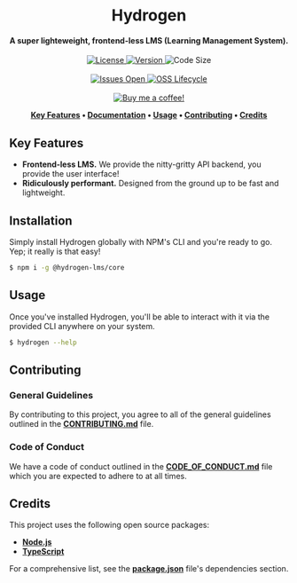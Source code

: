 <h1 align="center">
  Hydrogen
</h1>

<h4 align="center">A super lighteweight, frontend-less LMS (Learning Management System).</h4>

<p align="center">
  <a href="https://github.com/lukecarr/hydrogen/blob/master/LICENSE">
    <img src="https://img.shields.io/github/license/lukecarr/hydrogen?color=4a00e0&style=for-the-badge" alt="License" />
  </a>
  <a href="https://github.com/lukecarr/hydrogen/releases">
    <img src="https://img.shields.io/github/package-json/v/lukecarr/hydrogen/master?label=Stable&style=for-the-badge" alt="Version" />
  </a>
  <img src="https://img.shields.io/github/languages/code-size/lukecarr/hydrogen?style=for-the-badge" alt="Code Size" />
  <br><br>
  <a href="https://github.com/lukecarr/hydrogen/issues">
    <img src="https://img.shields.io/github/issues/lukecarr/hydrogen?style=for-the-badge" alt="Issues Open" />
  </a>
  <a href="https://github.com/lukecarr/hydrogen/blob/master/OSSMETADATA">
    <img src="https://img.shields.io/osslifecycle/lukecarr/hydrogen?style=for-the-badge" alt="OSS Lifecycle" />
  </a>
  <br><br>
  <a href="https://ko-fi.com/lukecarr">
    <img src="https://www.ko-fi.com/img/githubbutton_sm.svg" alt="Buy me a coffee!" />
  </a>
</p>

<p align="center">
  <strong>
    <a href="#key-features">Key Features</a> •
    <a href="https://hydrogen.lukecarr.dev">Documentation</a> •
    <a href="#usage">Usage</a> •
    <a href="#contributing">Contributing</a> •
    <a href="#credits">Credits</a>
  </strong>
</p>

## Key Features

- **Frontend-less LMS.** We provide the nitty-gritty API backend, you provide the user interface!
- **Ridiculously performant.** Designed from the ground up to be fast and lightweight.

## Installation

Simply install Hydrogen globally with NPM's CLI and you're ready to go. Yep; it really is that easy!

```bash
$ npm i -g @hydrogen-lms/core
```

## Usage

Once you've installed Hydrogen, you'll be able to interact with it via the provided CLI anywhere on your system.

```bash
$ hydrogen --help
```

## Contributing

### General Guidelines

By contributing to this project, you agree to all of the general guidelines outlined in the **[CONTRIBUTING.md](CONTRIBUTING.md)** file.

### Code of Conduct

We have a code of conduct outlined in the **[CODE_OF_CONDUCT.md](CODE_OF_CONDUCT.md)** file which you are expected to adhere to at all times.

## Credits

This project uses the following open source packages:

- **[Node.js](https://nodejs.org)**
- **[TypeScript](https://www.typescriptlang.org)**

For a comprehensive list, see the **[package.json](package.json)** file's dependencies section.
